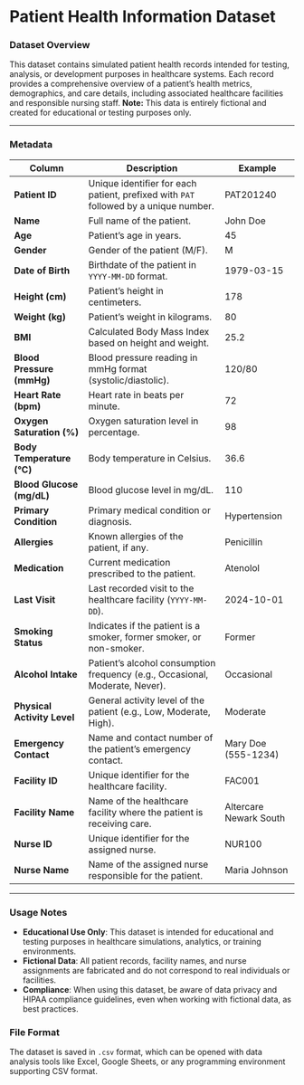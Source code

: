 # Patient Health Information Dataset

### Dataset Overview

This dataset contains simulated patient health records intended for testing, analysis, or development purposes in healthcare systems. Each record provides a comprehensive overview of a patient’s health metrics, demographics, and care details, including associated healthcare facilities and responsible nursing staff. **Note:** This data is entirely fictional and created for educational or testing purposes only.

---

### Metadata

| Column                     | Description                                                                                      | Example                           |
|----------------------------|--------------------------------------------------------------------------------------------------|-----------------------------------|
| **Patient ID**             | Unique identifier for each patient, prefixed with `PAT` followed by a unique number.            | PAT201240                         |
| **Name**                   | Full name of the patient.                                                                        | John Doe                          |
| **Age**                    | Patient’s age in years.                                                                          | 45                                |
| **Gender**                 | Gender of the patient (M/F).                                                                     | M                                 |
| **Date of Birth**          | Birthdate of the patient in `YYYY-MM-DD` format.                                                 | 1979-03-15                        |
| **Height (cm)**            | Patient’s height in centimeters.                                                                 | 178                               |
| **Weight (kg)**            | Patient’s weight in kilograms.                                                                   | 80                                |
| **BMI**                    | Calculated Body Mass Index based on height and weight.                                           | 25.2                              |
| **Blood Pressure (mmHg)**  | Blood pressure reading in mmHg format (systolic/diastolic).                                      | 120/80                            |
| **Heart Rate (bpm)**       | Heart rate in beats per minute.                                                                  | 72                                |
| **Oxygen Saturation (%)**  | Oxygen saturation level in percentage.                                                           | 98                                |
| **Body Temperature (°C)**  | Body temperature in Celsius.                                                                     | 36.6                              |
| **Blood Glucose (mg/dL)**  | Blood glucose level in mg/dL.                                                                    | 110                               |
| **Primary Condition**      | Primary medical condition or diagnosis.                                                          | Hypertension                      |
| **Allergies**              | Known allergies of the patient, if any.                                                          | Penicillin                        |
| **Medication**             | Current medication prescribed to the patient.                                                    | Atenolol                          |
| **Last Visit**             | Last recorded visit to the healthcare facility (`YYYY-MM-DD`).                                   | 2024-10-01                        |
| **Smoking Status**         | Indicates if the patient is a smoker, former smoker, or non-smoker.                              | Former                            |
| **Alcohol Intake**         | Patient’s alcohol consumption frequency (e.g., Occasional, Moderate, Never).                     | Occasional                        |
| **Physical Activity Level**| General activity level of the patient (e.g., Low, Moderate, High).                               | Moderate                          |
| **Emergency Contact**      | Name and contact number of the patient’s emergency contact.                                      | Mary Doe (555-1234)               |
| **Facility ID**            | Unique identifier for the healthcare facility.                                                   | FAC001                            |
| **Facility Name**          | Name of the healthcare facility where the patient is receiving care.                             | Altercare Newark South            |
| **Nurse ID**               | Unique identifier for the assigned nurse.                                                        | NUR100                            |
| **Nurse Name**             | Name of the assigned nurse responsible for the patient.                                          | Maria Johnson                     |

---

### Usage Notes

- **Educational Use Only**: This dataset is intended for educational and testing purposes in healthcare simulations, analytics, or training environments.
- **Fictional Data**: All patient records, facility names, and nurse assignments are fabricated and do not correspond to real individuals or facilities.
- **Compliance**: When using this dataset, be aware of data privacy and HIPAA compliance guidelines, even when working with fictional data, as best practices.

### File Format

The dataset is saved in `.csv` format, which can be opened with data analysis tools like Excel, Google Sheets, or any programming environment supporting CSV format.
